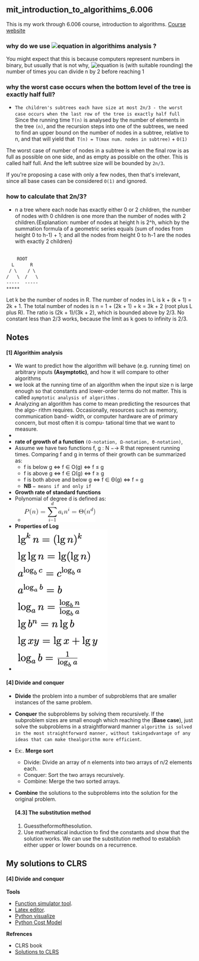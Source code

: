 ## mit_introduction_to_algorithims_6.006
This is my work through 6.006 course, introduction to algorithms.
[Course website](https://ocw.mit.edu/courses/electrical-engineering-and-computer-science/6-006-introduction-to-algorithms-fall-2011/lecture-videos/)
### why do we use ![equation](https://latex.codecogs.com/gif.latex?\fn_phv&space;\log_{2}{n})  in algorithims analysis ?
 You might expect that this is because computers represent numbers in binary, but usually that is not why, 
 ![equation](https://latex.codecogs.com/gif.latex?\fn_phv&space;\log_{2}{n})  is (with suitable rounding)   the number of times you can divide n by 2 before reaching 1

### why the worst case occurs when the bottom level of the tree is exactly half full?
- `The children's subtrees each have size at most 2n/3 - the worst case occurs when the last row of the tree is exactly half full`
Since the running time `T(n)` is analysed by the number of elements in the tree `(n)`, and the recursion steps into one of the subtrees, we need to find an upper bound on the number of nodes in a subtree, relative to n, and that will yield that` T(n) = T(max num. nodes in subtree)` + `O(1)`

The worst case of number of nodes in a subtree is when the final row is as full as possible on one side, and as empty as possible on the other. This is called half full. And the left subtree size will be bounded by `2n/3`.

If you're proposing a case with only a few nodes, then that's irrelevant, since all base cases can be considered `O(1)` and ignored.

### how to calculate that 2n/3?
- n a tree where each node has exactly either 0 or 2 children, the number of nodes with 0 children is one more than the number of nodes with 2 children.{Explanation: number of nodes at height h is 2^h, which by the summation formula of a geometric series equals (sum of nodes from height 0 to h-1) + 1; and all the nodes from height 0 to h-1 are the nodes with exactly 2 children}
```

    ROOT
  L      R
 / \    / \
/   \  /   \
-----  -----
*****

``` 
Let k be the number of nodes in R. The number of nodes in L is k + (k + 1) = 2k + 1. The total number of nodes is n = 1 + (2k + 1) + k = 3k + 2 (root plus L plus R). The ratio is (2k + 1)/(3k + 2), which is bounded above by 2/3. No constant less than 2/3 works, because the limit as k goes to infinity is 2/3.
## Notes
#### [1] Algorithim analysis
- We want to predict how the algorithm will behave (e.g. running time) on arbitrary inputs **(Asymptotic)**, and how it will compare to other algorithms
- we look at the running time of an algorithm when the input size n is large enough so that constants and lower-order terms do not matter. This is called `aymptotic analysis of algorithms` .
- Analyzing an algorithm has come to mean predicting the resources that the algo- rithm requires. Occasionally, resources such as memory, communication band- width, or computer hardware are of primary concern, but most often it is compu- tational time that we want to measure. 
- 
- **rate of growth of a function** `(O-notation, Ω-notation, Θ-notation)`, 
- Assume we have two functions f, g : N −→ R that represent running times. Comparing f and g in terms of their growth can be summarized as: 
    - f is below g ⇔ f ∈ O(g) ⇔ f ≤ g
    - f is above g ⇔ f ∈ Ω(g) ⇔ f ≥ g
    - f is both above and below g ⇔ f ∈ Θ(g) ⇔ f = g 
    - **NB** `⇔ means if and only if` 
- **Growth rate of standard functions**
- Polynomial of degree d is defined as: 
    - ![equation](images/CodeCogsEqn.gif)
- **Properties of Log** 
- ![equation](images/logs.png)



#### [4] Divide and conquer
- **Divide** the problem into a number of subproblems that are smaller instances of the same problem.
- **Conquer** the subproblems by solving them recursively. If the subproblem sizes are small enough which reaching the (**Base case**), just solve the subproblems in a straightforward manner `algorithm is solved in the most straightforward manner, without takingadvantage of any ideas that can make thealgorithm more efficient`.
- Ex:. **Merge sort**
    - Divide: Divide an array of n elements into two arrays of n/2 elements each.
    - Conquer: Sort the two arrays recursively.
    - Combine: Merge the two sorted arrays.

- **Combine** the solutions to the subproblems into the solution for the original problem. 
    #### [4.3] The substitution method
    1. Guesstheformofthesolution.
    2. Use mathematical induction to find the constants and show that the solution works.
    We can use the substitution method to establish either upper or lower bounds on a recurrence.

## My solutions to CLRS
#### [4] Divide and conquer

**Tools**
- [Function simulator tool](https://www.desmos.com/calculator/auubsajefh).
- [Latex editor](https://www.codecogs.com/latex/eqneditor.php).
- [Python visualize](http://www.pythontutor.com/visualize.html#mode=edit)
- [Python Cost Model](http://scripts.mit.edu/~6.006/fall08/wiki/index.php?title=Python_Cost_Model#Cost_of_Python_String_Operations)


**Refrences**
- CLRS book 
- [Solutions to CLRS](https://sites.math.rutgers.edu/~ajl213/CLRS/CLRS.html) 
